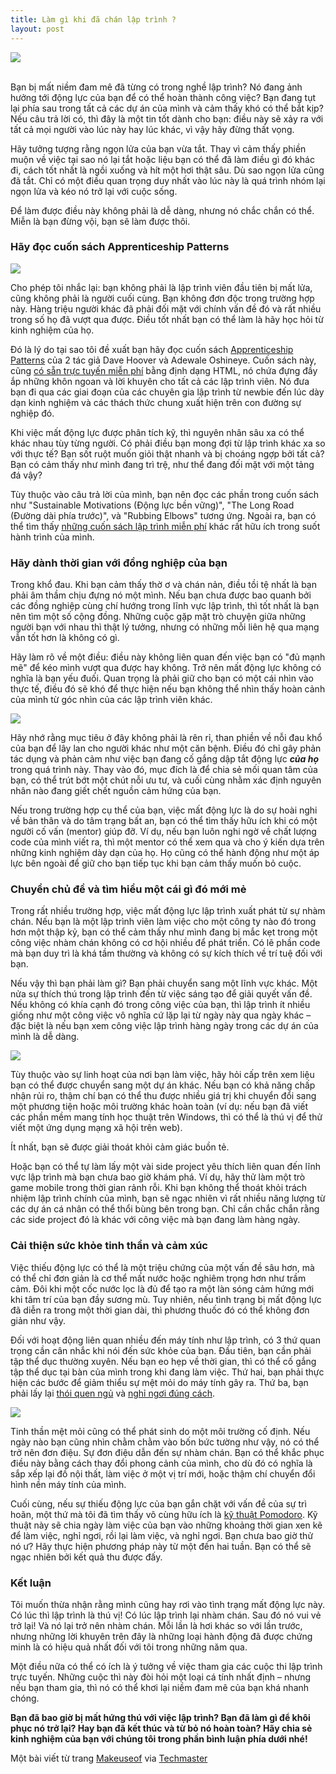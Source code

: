 ```yaml
---
title: Làm gì khi đã chán lập trình ?
layout: post
---
```


![](/images/tired-child-programming.jpg)

<!--break-->

<br />
Bạn bị mất niềm đam mê đã từng có trong nghề lập trình? Nó đang ảnh hưởng tới động lực của bạn để có thể hoàn thành công việc? Bạn đang tụt lại phía sau trong tất cả các dự án của mình và cảm thấy khó có thể bắt kịp? Nếu câu trả lời có, thì đây là một tin tốt dành cho bạn: điều này sẽ xảy ra với tất cả mọi người vào lúc này hay lúc khác, vì vậy hãy đừng thất vọng.

<br />

Hãy tưởng tượng rằng ngọn lửa của bạn vừa tắt. Thay vì cảm thấy phiền muộn về việc tại sao nó lại tắt hoặc liệu bạn có thể đã làm điều gì đó khác đi, cách tốt nhất là ngồi xuống và hít một hơi thật sâu. Dù sao ngọn lửa cũng đã tắt. Chỉ có một điều quan trọng duy nhất vào lúc này là quá trình nhóm lại ngọn lửa và kéo nó trở lại với cuộc sống.

Để làm được điều này không phải là dễ dàng, nhưng nó chắc chắn có thể. Miễn là bạn đừng vội, bạn sẽ làm được thôi.

### Hãy đọc cuốn sách Apprenticeship Patterns

![](/images/apprenticeship-patterns.jpg)

Cho phép tôi nhắc lại: bạn không phải là lập trình viên đầu tiên bị mất lửa, cũng không phải là người cuối cùng. Bạn không đơn độc trong trường hợp này. Hàng triệu người khác đã phải đối mặt với chính vấn đề đó và rất nhiều trong số họ đã vượt qua được. Điều tốt nhất bạn có thể làm là hãy học hỏi từ kinh nghiệm của họ.
<br />

Đó là lý do tại sao tôi đề xuất bạn hãy đọc cuốn sách [Apprenticeship Patterns](http://www.makeuseof.com/tag/9-free-programming-books-will-make-pro/) của 2 tác giả Dave Hoover và Adewale Oshineye. Cuốn sách này, cũng [có sẵn trực tuyến miễn phí](http://chimera.labs.oreilly.com/books/1234000001813/index.html) bằng định dạng HTML, nó chứa đựng đầy ắp những khôn ngoan và lời khuyên cho tất cả các lập trình viên. Nó đưa bạn đi qua các giai đoạn của các chuyên gia lập trình từ newbie đến lúc dày dạn kinh nghiệm và các thách thức chung xuất hiện trên con đường sự nghiệp đó.

Khi việc mất động lực được phân tích kỹ, thì nguyên nhân sâu xa có thể khác nhau tùy từng người. Có phải điều bạn mong đợi từ lập trình khác xa so với thực tế? Bạn sốt ruột muốn giỏi thật nhanh và bị choáng ngợp bởi tất cả? Bạn có cảm thấy như mình đang trì trệ, như thể đang đối mặt với một tảng đá vậy?

Tùy thuộc vào câu trả lời của mình, bạn nên đọc các phần trong cuốn sách như "Sustainable Motivations (Động lực bền vững)", "The Long Road (Đường dài phía trước)", và "Rubbing Elbows" tương ứng. Ngoài ra, bạn có thể tìm thấy [những cuốn sách lập trình miễn phí](http://www.makeuseof.com/tag/9-free-programming-books-will-make-pro/) khác rất hữu ích trong suốt hành trình của mình.

### Hãy dành thời gian với đồng nghiệp của bạn

Trong khổ đau. Khi bạn cảm thấy thờ ơ và chán nản, điều tồi tệ nhất là bạn phải âm thầm chịu đựng nó một mình. Nếu bạn chưa được bao quanh bởi các đồng nghiệp cùng chí hướng trong lĩnh vực lập trình, thì tốt nhất là bạn nên tìm một số cộng đồng. Những cuộc gặp mặt trò chuyện giữa những người bạn với nhau thì thật lý tưởng, nhưng có những mỗi liên hệ qua mạng vẫn tốt hơn là không có gì.

Hãy làm rõ về một điều: điều này không liên quan đến việc bạn có "đủ mạnh mẽ" để kéo mình vượt qua được hay không. Trở nên mất động lực không có nghĩa là bạn yếu đuối. Quan trọng là phải giữ cho bạn có một cái nhìn vào thực tế, điều đó sẽ khó để thực hiện nếu bạn không thể nhìn thấy hoàn cảnh của mình từ góc nhìn của các lập trình viên khác.

![](/images/chess.jpg)

Hãy nhớ rằng mục tiêu ở đây không phải là rên rỉ, than phiền về nỗi đau khổ của bạn để lây lan cho người khác như một căn bệnh. Điều đó chỉ gây phản tác dụng và phản cảm như việc bạn đang cố gắng dập tắt động lực ***của họ*** trong quá trình này. Thay vào đó, mục đích là để chia sẻ mối quan tâm của bạn, có thể trút bớt một chút nỗi ưu tư, và cuối cùng nhằm xác định nguyên nhân nào đang giết chết nguồn cảm hứng của bạn.

Nếu trong trường hợp cụ thể của bạn, việc mất động lực là do sự hoài nghi về bản thân và do tâm trạng bất an, bạn có thể tìm thấy hữu ích khi có một người cố vấn (mentor) giúp đỡ. Ví dụ, nếu bạn luôn nghi ngờ về chất lượng code của mình viết ra, thì một mentor có thể xem qua và cho ý kiến ​​dựa trên những kinh nghiệm dày dạn của họ. Họ cũng có thể hành động như một áp lực bên ngoài để giữ cho bạn tiếp tục khi bạn cảm thấy muốn bỏ cuộc.

### Chuyển chủ đề và tìm hiểu một cái gì đó mới mẻ

Trong rất nhiều trường hợp, việc mất động lực lập trình xuất phát từ sự nhàm chán. Nếu bạn là một lập trình viên làm việc cho một công ty nào đó trong hơn một thập kỷ, bạn có thể cảm thấy như mình đang bị mắc kẹt trong một công việc nhàm chán không có cơ hội nhiều để phát triển. Có lẽ phần code mà bạn duy trì là khá tầm thường và không có sự kích thích về trí tuệ đối với bạn.

Nếu vậy thì bạn phải làm gì? Bạn phải chuyển sang một lĩnh vực khác. Một nửa sự thích thú trong lập trình đến từ việc sáng tạo để giải quyết vấn đề. Nếu không có khía cạnh đó trong công việc của bạn, thì lập trình ít nhiều giống như một công việc vô nghĩa cứ lặp lại từ ngày này qua ngày khác – đặc biệt là nếu bạn xem công việc lập trình hàng ngày trong các dự án của mình là dễ dàng.

![](/images/code.jpg)

Tùy thuộc vào sự linh hoạt của nơi bạn làm việc, hãy hỏi cấp trên xem liệu bạn có thể được chuyển sang một dự án khác. Nếu bạn có khả năng chấp nhận rủi ro, thậm chí bạn có thể thu được nhiều giá trị khi chuyển đổi sang một phương tiện hoặc môi trường khác hoàn toàn (ví dụ: nếu bạn đã viết các phần mềm mang tính học thuật trên Windows, thì có thể là thú vị để thử viết một ứng dụng mạng xã hội trên web).

Ít nhất, bạn sẽ được giải thoát khỏi cảm giác buồn tẻ.

Hoặc bạn có thể tự làm lấy một vài side project yêu thích liên quan đến lĩnh vực lập trình mà bạn chưa bao giờ khám phá. Ví dụ, hãy thử làm một trò game mobile trong thời gian rảnh rỗi. Khi bạn không thể thoát khỏi trách nhiệm lập trình chính của mình, bạn sẽ ngạc nhiên vì rất nhiều năng lượng từ các dự án cá nhân có thể thổi bùng bên trong bạn. Chỉ cần chắc chắn rằng các side project đó là khác với công việc mà bạn đang làm hàng ngày.

### Cải thiện sức khỏe tinh thần và cảm xúc

Việc thiếu động lực có thể là một triệu chứng của một vấn đề sâu hơn, mà có thể chỉ đơn giản là cơ thể mất nước hoặc nghiêm trọng hơn như trầm cảm. Đôi khi một cốc nước lọc là đủ để tạo ra một làn sóng cảm hứng mới khi tâm trí của bạn đầy sương mù. Tuy nhiên, nếu tình trạng bị mất động lực đã diễn ra trong một thời gian dài, thì phương thuốc đó có thể không đơn giản như vậy.

Đối với hoạt động liên quan nhiều đến máy tính như lập trình, có 3 thứ quan trọng cần cân nhắc khi nói đến sức khỏe của bạn. Đầu tiên, bạn cần phải tập thể dục thường xuyên. Nếu bạn eo hẹp về thời gian, thì có thể cố gắng tập thể dục tại bàn của mình trong khi đang làm việc. Thứ hai, bạn phải thực hiện các bước để giảm thiểu sự mệt mỏi do máy tính gây ra. Thứ ba, bạn phải lấy lại [thói quen ngủ](http://vinacode.net/2014/09/17/thuc-day-sang-khoai-buoi-sang/) và [nghỉ ngơi đúng cách](http://vinacode.net/2013/07/20/can-bang-cong-viec-va-cuoc-song/).

![](/images/tired.jpg)

Tinh thần mệt mỏi cũng có thể phát sinh do một môi trường cố định. Nếu ngày nào bạn cũng nhìn chằm chằm vào bốn bức tường như vậy, nó có thể trở nên đơn điệu. Sự đơn điệu dẫn đến sự nhàm chán. Bạn có thể khắc phục điều này bằng cách thay đổi phong cảnh của mình, cho dù đó có nghĩa là sắp xếp lại đồ nội thất, làm việc ở một vị trí mới, hoặc thậm chí chuyển đổi hình nền máy tính của mình.

Cuối cùng, nếu sự thiếu động lực của bạn gắn chặt với vấn đề của sự trì hoãn, một thứ mà tôi đã tìm thấy vô cùng hữu ích là [kỹ thuật Pomodoro](http://www.makeuseof.com/tag/cut-procrastination-pomodoro-technique-apps-software/). Kỹ thuật này sẽ chia ngày làm việc của bạn vào những khoảng thời gian xen kẽ để làm việc, nghỉ ngơi, rồi lại làm việc, và nghỉ ngơi. Bạn chưa bao giờ thử nó ư? Hãy thực hiện phương pháp này từ một đến hai tuần. Bạn có thể sẽ ngạc nhiên bởi kết quả thu được đấy.

### Kết luận

Tôi muốn thừa nhận rằng mình cũng hay rơi vào tình trạng mất động lực này. Có lúc thì lập trình là thú vị! Có lúc lập trình lại nhàm chán. Sau đó nó vui vẻ trở lại! Và nó lại trở nên nhàm chán. Mỗi lần là hơi khác so với lần trước, nhưng những lời khuyên trên đây là những loại hành động đã được chứng minh là có hiệu quả nhất đối với tôi trong những năm qua.

Một điều nữa có thể có ích là ý tưởng về việc tham gia các cuộc thi lập trình trực tuyến. Những cuộc thì này đòi hỏi một loại cá tính nhất định – nhưng nếu bạn tham gia, thì nó có thể khơi lại niềm đam mê của bạn khá nhanh chóng.

**Bạn đã bao giờ bị mất hứng thú với việc lập trình? Bạn đã làm gì để khôi phục nó trở lại? Hay bạn đã kết thúc và từ bỏ nó hoàn toàn? Hãy chia sẻ kinh nghiệm của bạn với chúng tôi trong phần bình luận phía dưới nhé!**

Một bài viết từ trang [Makeuseof](http://www.makeuseof.com/tag/programming-burnout-regain-lost-motivation/) via [Techmaster](http://techmaster.vn/posts/33641/mat-dong-luc-trong-nghe-lap-trinh?utm_source=itviec.com)